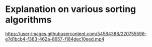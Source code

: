 # Explanation on various sorting algorithms


https://user-images.githubusercontent.com/54584388/220755596-e7d1bcb4-f363-462a-8657-f184dec10eed.mp4

